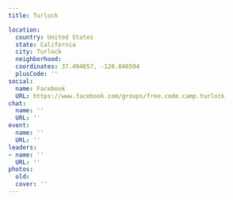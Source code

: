 ```yaml
---
title: Turlock

location:
  country: United States
  state: California
  city: Turlock
  neighborhood: 
  coordinates: 37.494657, -120.846594
  plusCode: ''
social:
  name: Facebook
  URL: https://www.facebook.com/groups/free.code.camp.turlock
chat:
  name: ''
  URL: ''
event:
  name: ''
  URL: ''
leaders:
- name: ''
  URL: ''
photos:
  old: 
  cover: ''
---
```

